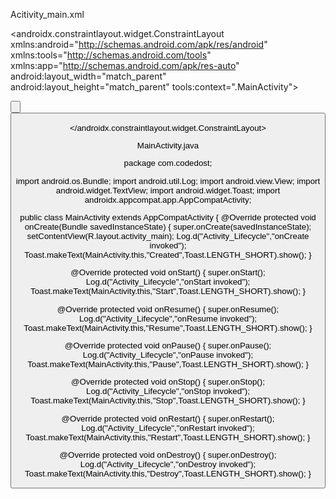Acitivity_main.xml

<?xml version="1.0" encoding="utf-8"?>
<androidx.constraintlayout.widget.ConstraintLayout
xmlns:android="http://schemas.android.com/apk/res/android"
xmlns:tools="http://schemas.android.com/tools"
xmlns:app="http://schemas.android.com/apk/res-auto"
android:layout_width="match_parent"
android:layout_height="match_parent"
tools:context=".MainActivity">

<TextView
android:layout_width="178dp"
android:layout_height="40dp"
android:layout_centerHorizontal="true"
android:layout_centerVertical="true"
android:text="Activity Life Cycle"
android:textColor="#3cff00"
android:textSize="20sp"
app:layout_constraintBottom_toBottomOf="parent"
app:layout_constraintEnd_toEndOf="parent"
app:layout_constraintStart_toStartOf="parent"
app:layout_constraintTop_toTopOf="parent" />

<Button
android:layout_width="wrap_content"
android:layout_height="wrap_content"
android:text="next"
app:layout_constraintBottom_toBottomOf="parent"
app:layout_constraintEnd_toEndOf="parent"
app:layout_constraintHorizontal_bias="0.798"
app:layout_constraintStart_toStartOf="parent"
app:layout_constraintTop_toTopOf="parent"
app:layout_constraintVertical_bias="0.717" />

<Button
android:layout_width="wrap_content"
android:layout_height="wrap_content"
android:text="Previous"
app:layout_constraintBottom_toBottomOf="parent"
app:layout_constraintEnd_toEndOf="parent"
app:layout_constraintHorizontal_bias="0.182"
app:layout_constraintStart_toStartOf="parent"
app:layout_constraintTop_toTopOf="parent"
app:layout_constraintVertical_bias="0.717" />

</androidx.constraintlayout.widget.ConstraintLayout>



MainActivity.java

package com.codedost;

import android.os.Bundle;
import android.util.Log;
import android.view.View;
import android.widget.TextView;
import android.widget.Toast;
import androidx.appcompat.app.AppCompatActivity;

public class MainActivity extends AppCompatActivity {
@Override
protected void onCreate(Bundle savedInstanceState) {
super.onCreate(savedInstanceState);
setContentView(R.layout.activity_main);
Log.d("Activity_Lifecycle","onCreate invoked");
Toast.makeText(MainActivity.this,"Created",Toast.LENGTH_SHORT).show();
}

@Override
protected void onStart() {
super.onStart();
Log.d("Activity_Lifecycle","onStart invoked");
Toast.makeText(MainActivity.this,"Start",Toast.LENGTH_SHORT).show();
}

@Override
protected void onResume() {
super.onResume();
Log.d("Activity_Lifecycle","onResume invoked");
Toast.makeText(MainActivity.this,"Resume",Toast.LENGTH_SHORT).show();
}

@Override
protected void onPause() {
super.onPause();
Log.d("Activity_Lifecycle","onPause invoked");
Toast.makeText(MainActivity.this,"Pause",Toast.LENGTH_SHORT).show();
}

@Override
protected void onStop() {
super.onStop();
Log.d("Activity_Lifecycle","onStop invoked");
Toast.makeText(MainActivity.this,"Stop",Toast.LENGTH_SHORT).show();
}

@Override
protected void onRestart() {
super.onRestart();
Log.d("Activity_Lifecycle","onRestart invoked");
Toast.makeText(MainActivity.this,"Restart",Toast.LENGTH_SHORT).show();
}

@Override
protected void onDestroy() {
super.onDestroy();
Log.d("Activity_Lifecycle","onDestroy invoked");
Toast.makeText(MainActivity.this,"Destroy",Toast.LENGTH_SHORT).show();
}
